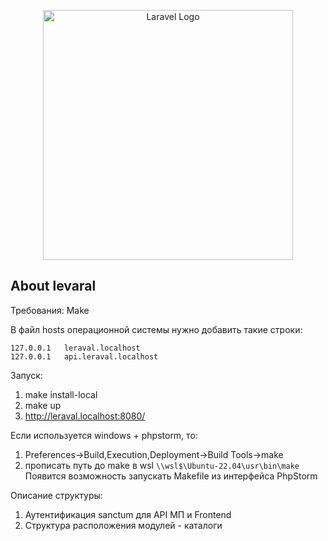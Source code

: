 <p align="center"><a href="https://laravel.com" target="_blank"><img src="https://raw.githubusercontent.com/laravel/art/master/logo-lockup/5%20SVG/2%20CMYK/1%20Full%20Color/laravel-logolockup-cmyk-red.svg" width="400" alt="Laravel Logo"></a></p>

## About levaral
Требования:
Make

В файл hosts операционной системы нужно добавить такие строки:
```
127.0.0.1   leraval.localhost
127.0.0.1   api.leraval.localhost
```

Запуск:
1. make install-local
2. make up
3. http://leraval.localhost:8080/

Если используется windows + phpstorm, то:
1. Preferences->Build,Execution,Deployment->Build Tools->make
2. прописать путь до make в wsl ```\\wsl$\Ubuntu-22.04\usr\bin\make```
   Появится возможность запускать Makefile из интерфейса PhpStorm

Описание структуры:
1. Аутентификация sanctum для API МП и Frontend
2. Структура расположения модулей - каталоги
